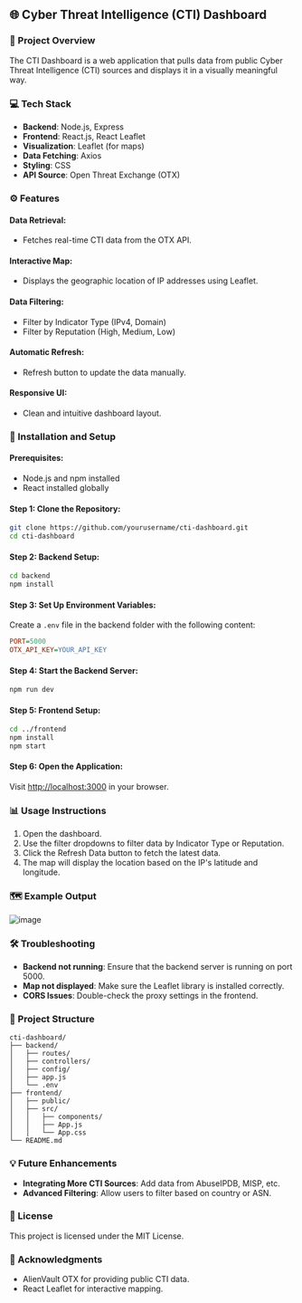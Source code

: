 ## 🌐 Cyber Threat Intelligence (CTI) Dashboard

### 📑 Project Overview

The CTI Dashboard is a web application that pulls data from public Cyber Threat Intelligence (CTI) sources and displays it in a visually meaningful way.

### 💻 Tech Stack

* **Backend**: Node.js, Express
* **Frontend**: React.js, React Leaflet
* **Visualization**: Leaflet (for maps)
* **Data Fetching**: Axios
* **Styling**: CSS
* **API Source**: Open Threat Exchange (OTX)

### ⚙️ Features

#### Data Retrieval:

* Fetches real-time CTI data from the OTX API.

#### Interactive Map:

* Displays the geographic location of IP addresses using Leaflet.

#### Data Filtering:

* Filter by Indicator Type (IPv4, Domain)
* Filter by Reputation (High, Medium, Low)

#### Automatic Refresh:

* Refresh button to update the data manually.

#### Responsive UI:

* Clean and intuitive dashboard layout.

### 🚀 Installation and Setup

#### Prerequisites:

* Node.js and npm installed
* React installed globally

#### Step 1: Clone the Repository:

```bash
git clone https://github.com/yourusername/cti-dashboard.git
cd cti-dashboard
```

#### Step 2: Backend Setup:

```bash
cd backend
npm install
```

#### Step 3: Set Up Environment Variables:

Create a `.env` file in the backend folder with the following content:

```ini
PORT=5000
OTX_API_KEY=YOUR_API_KEY
```

#### Step 4: Start the Backend Server:

```bash
npm run dev
```

#### Step 5: Frontend Setup:

```bash
cd ../frontend
npm install
npm start
```

#### Step 6: Open the Application:

Visit [http://localhost:3000](http://localhost:3000) in your browser.

### 📊 Usage Instructions

1. Open the dashboard.
2. Use the filter dropdowns to filter data by Indicator Type or Reputation.
3. Click the Refresh Data button to fetch the latest data.
4. The map will display the location based on the IP's latitude and longitude.

### 🗺️ Example Output

![image](https://github.com/user-attachments/assets/a7e81e77-ffd9-4bb9-9c55-6196b69dc0f7)


### 🛠️ Troubleshooting

* **Backend not running**: Ensure that the backend server is running on port 5000.
* **Map not displayed**: Make sure the Leaflet library is installed correctly.
* **CORS Issues**: Double-check the proxy settings in the frontend.

### 📂 Project Structure

```
cti-dashboard/
├── backend/
│   ├── routes/
│   ├── controllers/
│   ├── config/
│   ├── app.js
│   └── .env
├── frontend/
│   ├── public/
│   ├── src/
│   │   ├── components/
│   │   ├── App.js
│   │   └── App.css
└── README.md
```

### 💡 Future Enhancements

* **Integrating More CTI Sources**: Add data from AbuseIPDB, MISP, etc.
* **Advanced Filtering**: Allow users to filter based on country or ASN.

### 📝 License

This project is licensed under the MIT License.

### 🌟 Acknowledgments

* AlienVault OTX for providing public CTI data.
* React Leaflet for interactive mapping.
